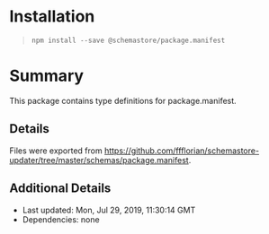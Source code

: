 # Installation
> `npm install --save @schemastore/package.manifest`

# Summary
This package contains type definitions for package.manifest.

## Details
Files were exported from https://github.com/ffflorian/schemastore-updater/tree/master/schemas/package.manifest.

## Additional Details
* Last updated: Mon, Jul 29, 2019, 11:30:14 GMT
* Dependencies: none

